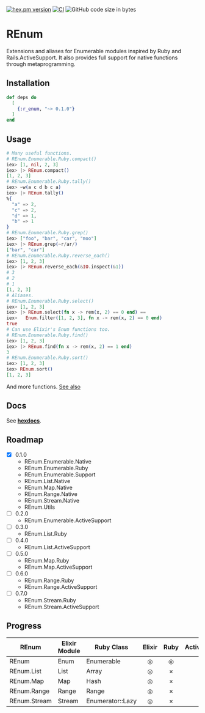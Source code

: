 <!-- @format -->

[![hex.pm version](https://img.shields.io/hexpm/v/ltsv.svg)](https://hex.pm/packages/r_enum)
[![CI](https://github.com/tashirosota/ex-r_enum/actions/workflows/ci.yml/badge.svg)](https://github.com/tashirosota/ex-r_enum/actions/workflows/ci.yml)
![GitHub code size in bytes](https://img.shields.io/github/languages/code-size/tashirosota/ex-r_enum)

# REnum

Extensions and aliases for Enumerable modules inspired by Ruby and Rails.ActiveSupport.
It also provides full support for native functions through metaprogramming.

## Installation

```elixir
def deps do
  [
    {:r_enum, "~> 0.1.0"}
  ]
end
```

## Usage

```elixir
# Many useful functions.
# REnum.Enumerable.Ruby.compact()
iex> [1, nil, 2, 3]
iex> |> REnum.compact()
[1, 2, 3]
# REnum.Enumerable.Ruby.tally()
iex> ~w(a c d b c a)
iex> |> REnum.tally()
%{
  "a" => 2,
  "c" => 2,
  "d" => 1,
  "b" => 1
}
# REnum.Enumerable.Ruby.grep()
iex> ["foo", "bar", "car", "moo"]
iex> |> REnum.grep(~r/ar/)
["bar", "car"]
# REnum.Enumerable.Ruby.reverse_each()
iex> [1, 2, 3]
iex> |> REnum.reverse_each(&IO.inspect(&1))
# 3
# 2
# 1
[1, 2, 3]
# Aliases.
# REnum.Enumerable.Ruby.select()
iex> [1, 2, 3]
iex> |> REnum.select(fn x -> rem(x, 2) == 0 end) ==
iex>   Enum.filter([1, 2, 3], fn x -> rem(x, 2) == 0 end)
true
# Can use Elixir's Enum functions too.
# REnum.Enumerable.Ruby.find()
iex> [1, 2, 3]
iex> |> REnum.find(fn x -> rem(x, 2) == 1 end)
3
# REnum.Enumerable.Ruby.sort()
iex> [1, 2, 3]
iex> REnum.sort()
[1, 2, 3]
```

And more functions. [See also](https://hexdocs.pm/r_enum)

## Docs

See **[hexdocs](https://hexdocs.pm/r_enum)**.

## Roadmap

- [x] 0.1.0
  - REnum.Enumerable.Native
  - REnum.Enumerable.Ruby
  - REnum.Enumerable.Support
  - REnum.List.Native
  - REnum.Map.Native
  - REnum.Range.Native
  - REnum.Stream.Native
  - REnum.Utils
- [ ] 0.2.0
  - REnum.Enumerable.ActiveSupport
- [ ] 0.3.0
  - REnum.List.Ruby
- [ ] 0.4.0
  - REnum.List.ActiveSupport
- [ ] 0.5.0
  - REnum.Map.Ruby
  - REnum.Map.ActiveSupport
- [ ] 0.6.0
  - REnum.Range.Ruby
  - REnum.Range.ActiveSupport
- [ ] 0.7.0
  - REnum.Stream.Ruby
  - REnum.Stream.ActiveSupport

## Progress

| REnum        | Elixir Module | Ruby Class       | Elixir | Ruby | ActiveSupport |
| ------------ | ------------- | ---------------- | :----: | :--: | :-----------: |
| REnum        | Enum          | Enumerable       |   ◎    |  ◎   |       ×       |
| REnum.List   | List          | Array            |   ◎    |  ×   |       ×       |
| REnum.Map    | Map           | Hash             |   ◎    |  ×   |       ×       |
| REnum.Range  | Range         | Range            |   ◎    |  ×   |       ×       |
| REnum.Stream | Stream        | Enumerator::Lazy |   ◎    |  ×   |       ×       |
